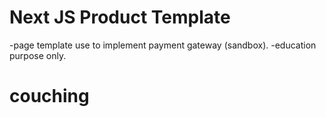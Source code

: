 # Next JS Product Template

-page template use to implement payment gateway (sandbox).
-education purpose only.
# couching
